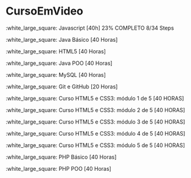 # CursoEmVideo
<p>:white_large_square: Javascript [40h] 23% COMPLETO 8/34 Steps</p>
<p>:white_large_square: Java Básico [40 Horas]</p>
<p>:white_large_square: HTML5 [40 Horas]</p>
<p>:white_large_square: Java POO [40 Horas]</p>
<p>:white_large_square: MySQL [40 Horas]</p>
<p>:white_large_square: Git e GitHub [20 Horas]</p>
<p>:white_large_square: Curso HTML5 e CSS3: módulo 1 de 5 [40 HORAS]</p>
<p>:white_large_square: Curso HTML5 e CSS3: módulo 2 de 5 [40 HORAS]</p>
<p>:white_large_square: Curso HTML5 e CSS3: módulo 3 de 5 [40 HORAS]</p>
<p>:white_large_square: Curso HTML5 e CSS3: módulo 4 de 5 [40 HORAS]</p>
<p>:white_large_square: Curso HTML5 e CSS3: módulo 5 de 5 [40 HORAS]</p>
<p>:white_large_square: PHP Básico [40 Horas]</p>
<p>:white_large_square: PHP POO [40 Horas]</p>
